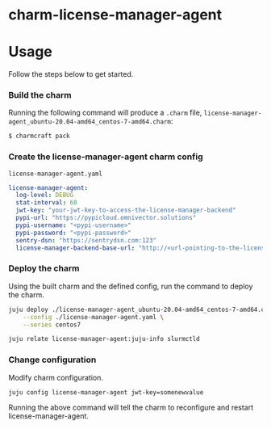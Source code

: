 # charm-license-manager-agent


# Usage
Follow the steps below to get started.

### Build the charm

Running the following command will produce a `.charm` file,
`license-manager-agent_ubuntu-20.04-amd64_centos-7-amd64.charm`:
```bash
$ charmcraft pack
```

### Create the license-manager-agent charm config

`license-manager-agent.yaml`

```yaml
license-manager-agent:
  log-level: DEBUG
  stat-interval: 60
  jwt-key: "your-jwt-key-to-access-the-license-manager-backend"
  pypi-url: "https://pypicloud.omnivector.solutions"
  pypi-username: "<pypi-username>"
  pypi-password: "<pypi-password>"
  sentry-dsn: "https://sentrydsn.com:123"
  license-manager-backend-base-url: "http://<url-pointing-to-the-license-manager-backend>"
```

### Deploy the charm
Using the built charm and the defined config, run the command to deploy the charm.
```bash
juju deploy ./license-manager-agent_ubuntu-20.04-amd64_centos-7-amd64.charm \
    --config ./license-manager-agent.yaml \
    --series centos7

juju relate license-manager-agent:juju-info slurmctld
```

### Change configuration
Modify charm configuration.
```bash
juju config license-manager-agent jwt-key=somenewvalue
```
Running the above command will tell the charm to reconfigure and restart license-manager-agent.

